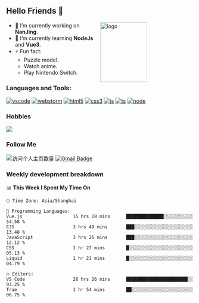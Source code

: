 ## Hello Friends 👋

<img src="https://github-readme-stats.vercel.app/api?username=Eugeniocode&show_icons=true&theme=vue" alt="logo" height="160" align="right" width="50%" />

- 🔭 I’m currently working on **NanJing**.
- 🌱 I’m currently learning **NodeJs** and **Vue3**.
- ⚡ Fun fact: 
  - Puzzle model.
  - Watch anime.
  - Play Nintendo Switch.



### Languages and Tools:

[![vscode](https://img.shields.io/badge/Visual%20Studio%20Code-blue?style=flat-square&logo=visualstudiocode&logoColor=ffffff)]()
[![webstorm](https://img.shields.io/badge/webstorm-528DD7?style=flat-square&logo=webstorm&logoColor=#ffffff)]()
[![html5](https://img.shields.io/badge/-HTML5-F16528?style=flat-square&logo=html5&logoColor=ffffff)]()
[![css3](https://img.shields.io/badge/-CSS3-3699D5?style=flat-square&logo=css3&logoColor=ffffff)]()
[![js](https://img.shields.io/badge/-Javascript-F0DA50?style=flat-square&logo=javascript&logoColor=ffffff)]()
[![ts](https://img.shields.io/badge/-Typescript-083061?style=flat-square&logo=typescript&logoColor=ffffff)]()
[![node](https://img.shields.io/badge/-Node.js-80BD00?style=flat-square&logo=nodedotjs&logoColor=ffffff)]()


### Hobbies

![](https://img.shields.io/badge/-Nintendo%20Switch-e60012?style=flat-square&logo=nintendo%20switch&logoColor=ffffff)

### Follow Me
![访问个人主页数量](https://komarev.com/ghpvc/?username=Eugeniocode&color=blue)
[![Gmail Badge](https://img.shields.io/badge/mail-eugeniocode@yeah.net-blue?style=flat&logo=Gmail&logoColor=white&link=mailto:eugeniocode@yeah.net)](mailto:eugeniocode@yeah.net)


### Weekly development breakdown
<!--START_SECTION:waka-->
📊 **This Week I Spent My Time On** 

```text
🕑︎ Time Zone: Asia/Shanghai

💬 Programming Languages: 
Vue.js                   15 hrs 28 mins      ██████████████░░░░░░░░░░░   54.58 % 
EJS                      3 hrs 49 mins       ███░░░░░░░░░░░░░░░░░░░░░░   13.48 % 
JavaScript               3 hrs 26 mins       ███░░░░░░░░░░░░░░░░░░░░░░   12.12 % 
CSS                      1 hr 27 mins        █░░░░░░░░░░░░░░░░░░░░░░░░   05.13 % 
Liquid                   1 hr 21 mins        █░░░░░░░░░░░░░░░░░░░░░░░░   04.79 % 

🔥 Editors: 
VS Code                  26 hrs 26 mins      ███████████████████████░░   93.25 % 
Trae                     1 hr 54 mins        ██░░░░░░░░░░░░░░░░░░░░░░░   06.75 % 
```


<!--END_SECTION:waka-->

